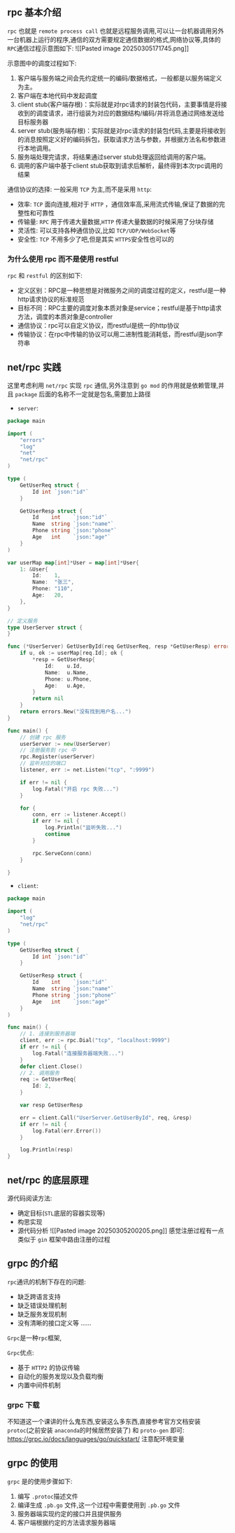 ## rpc 基本介绍
`rpc` 也就是 `remote process call` 也就是远程服务调用,可以让一台机器调用另外一台机器上运行的程序,通信的双方需要规定通信数据的格式,网络协议等,具体的 `RPC`通信过程示意图如下:
![[Pasted image 20250305171745.png]]

示意图中的调度过程如下:

1. 客户端与服务端之间会先约定统一的编码/数据格式，一般都是以服务端定义为主。
2. 客户端在本地代码中发起调度
3. client stub(客户端存根)：实际就是对rpc请求的封装包代码，主要事情是将接收到的调度请求，进行组装为对应的数据结构/编码/并将消息通过网络发送给目标服务器
4. server stub(服务端存根)：实际就是对rpc请求的封装包代码,主要是将接收到的消息按照定义好的编码拆包，获取请求方法与参数，并根据方法名和参数进行本地调用。
5. 服务端处理完请求，将结果通过server stub处理返回给调用的客户端。
6. 调用的客户端中基于client stub获取到请求后解析，最终得到本次rpc调用的结果

通信协议的选择: 一般采用 `TCP` 为主,而不是采用 `http`:
- 效率: `TCP` 面向连接,相对于 `HTTP` ，通信效率高,采用流式传输,保证了数据的完整性和可靠性
- 传输量: `RPC` 用于传递大量数据,`HTTP` 传递大量数据的时候采用了分块存储
- 灵活性: 可以支持各种通信协议,比如 `TCP/UDP/WebSocket`等
- 安全性: `TCP` 不用多少了吧,但是其实 `HTTPS`安全性也可以的

### 为什么使用 rpc 而不是使用 restful
`rpc` 和 `restful` 的区别如下:
- 定义区别：RPC是一种思想是对微服务之间的调度过程的定义，restful是一种http请求协议的标准规范
- 目标不同：RPC主要的调度对象本质对象是service；restful是基于http请求方法，调度的本质对象是controller
- 通信协议：rpc可以自定义协议，而restful是统一的http协议
- 传输协议：在rpc中传输的协议可以用二进制性能消耗低，而restful是json字符串
## net/rpc 实践
这里考虑利用 `net/rpc` 实现 `rpc` 通信,另外注意到 `go mod` 的作用就是依赖管理,并且 `package` 后面的名称不一定就是包名,需要加上路径
- `server`:
```go
package main

import (
	"errors"
	"log"
	"net"
	"net/rpc"
)

type (
	GetUserReq struct {
		Id int `json:"id"`
	}

	GetUserResp struct {
		Id    int    `json:"id"`
		Name  string `json:"name"`
		Phone string `json:"phone"`
		Age   int    `json:"age"`
	}
)

var userMap map[int]*User = map[int]*User{
	1: &User{
		Id:    1,
		Name:  "张三",
		Phone: "110",
		Age:   20,
	},
}

// 定义服务
type UserServer struct {
}

func (*UserServer) GetUserById(req GetUserReq, resp *GetUserResp) error {
	if u, ok := userMap[req.Id]; ok {
		*resp = GetUserResp{
			Id:    u.Id,
			Name:  u.Name,
			Phone: u.Phone,
			Age:   u.Age,
		}
		return nil
	}
	return errors.New("没有找到用户名...")
}

func main() {
	// 创建 rpc 服务
	userServer := new(UserServer)
	// 注册服务到 rpc 中
	rpc.Register(userServer)
	// 监听对应的端口
	listener, err := net.Listen("tcp", ":9999")

	if err != nil {
		log.Fatal("开启 rpc 失败...")
	}

	for {
		conn, err := listener.Accept()
		if err != nil {
			log.Println("监听失败...")
			continue
		}

		rpc.ServeConn(conn)
	}

}
```

- `client`:
```go
package main

import (
	"log"
	"net/rpc"
)

type (
	GetUserReq struct {
		Id int `json:"id"`
	}

	GetUserResp struct {
		Id    int    `json:"id"`
		Name  string `json:"name"`
		Phone string `json:"phone"`
		Age   int    `json:"age"`
	}
)

func main() {
	// 1. 连接到服务器端
	client, err := rpc.Dial("tcp", "localhost:9999")
	if err != nil {
		log.Fatal("连接服务器端失败...")
	}
	defer client.Close()
	// 2. 调用服务
	req := GetUserReq{
		Id: 2,
	}

	var resp GetUserResp

	err = client.Call("UserServer.GetUserById", req, &resp)
	if err != nil {
		log.Fatal(err.Error())
	}

	log.Println(resp)
}
```
## net/rpc 的底层原理
源代码阅读方法:
- 确定目标(`STL`底层的容器实现等)
- 构思实现
- 源代码分析
![[Pasted image 20250305200205.png]]
感觉注册过程有一点类似于 `gin` 框架中路由注册的过程
## grpc 的介绍
`rpc`通讯的机制下存在的问题:
- 缺乏跨语言支持
- 缺乏错误处理机制
- 缺乏服务发现机制
- 没有清晰的接口定义等 ......

`Grpc`是一种`rpc`框架,

`Grpc`优点:
- 基于 `HTTP2` 的协议传输
- 自动化的服务发现以及负载均衡
- 内置中间件机制

### grpc 下载

不知道这一个课讲的什么鬼东西,安装这么多东西,直接参考官方文档安装 `protoc`(之前安装 `anaconda`的时候居然安装了) 和 `proto-gen` 即可: https://grpc.io/docs/languages/go/quickstart/ 
注意配环境变量
## grpc 的使用
`grpc` 是的使用步骤如下:
1. 编写 `.protoc`描述文件
2. 编译生成 `.pb.go` 文件,这一个过程中需要使用到 `.pb.go` 文件
3. 服务器端实现约定的接口并且提供服务
4. 客户端根据约定的方法请求服务器端
